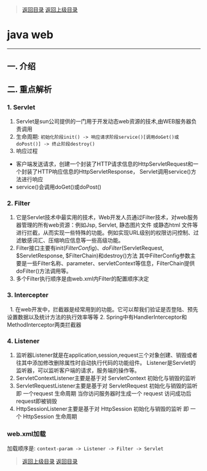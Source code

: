 > [返回目录](https://github.com/Crab2died/jdepth)
> [返回上级目录](https://github.com/Crab2died/jdepth/blob/master/src/main/java/com/github/spring/spring.md)

#                                               java web
---
## 一. 介绍

## 二. 重点解析
### 1. Servlet
   1. Servlet是sun公司提供的一门用于开发动态web资源的技术,由WEB服务器负责调用
   2. 生命周期: `初始化阶段init() -> 响应请求阶段service()[调用doGet()或doPost()] -> 终止阶段destroy()`
   3. 响应过程
   - 客户端发送请求，创建一个封装了HTTP请求信息的HttpServletRequest和一个封装了HTTP响应信息的HttpServletResponse，
    Servlet调用service()方法进行响应
   - service()会调用doGet()或doPost()
   
### 2. Filter 
   1. 它是Servlet技术中最实用的技术，Web开发人员通过Filter技术，对web服务器管理的所有web资源：例如Jsp, Servlet, 静态图片文件
    或静态html 文件等进行拦截，从而实现一些特殊的功能。例如实现URL级别的权限访问控制、过滤敏感词汇、压缩响应信息等一些高级功能。
   2. Filter接口主要有init($FilterConfig)、doFilter($ServletRequest, $ServletResponse, $FilterChain)和destroy()方法
    其中FilterConfig参数主要是一些Filter名称、parameter、servletContext等信息，FilterChain提供doFilter()方法调用等。
   3. 多个Filter执行顺序是由web.xml内Filter的配置顺序决定

### 3. Intercepter
   1. 在web开发中，拦截器是经常用到的功能。它可以帮我们验证是否登陆、预先设置数据以及统计方法的执行效率等等
   2. Spring中有HandlerInterceptor和MethodInterceptor两类拦截器 

### 4. Listener
   1. 监听器Listener就是在application,session,request三个对象创建、销毁或者往其中添加修改删除属性时自动执行代码的功能组件。
   Listener是Servlet的监听器，可以监听客户端的请求，服务端的操作等。
   2. ServletContextListener主要是基于对 ServletContext  初始化与销毁的监听
   3. ServletRequestListener主要是基于对 ServletRequest  初始化与销毁的监听 即 一个request 生命周期 当你访问服务器时生成一个
   request 访问成功后 request即被销毁
   4. HttpSessionListener主要是基于对 HttpSession  初始化与销毁的监听 即 一个 HttpSession 生命周期

### web.xml加载
   加载顺序是: `context-param -> Listener -> Filter -> Servlet`

> [返回上级目录](https://github.com/Crab2died/jdepth/blob/master/src/main/java/com/github/spring/spring.md)
> [返回目录](https://github.com/Crab2died/jdepth)
